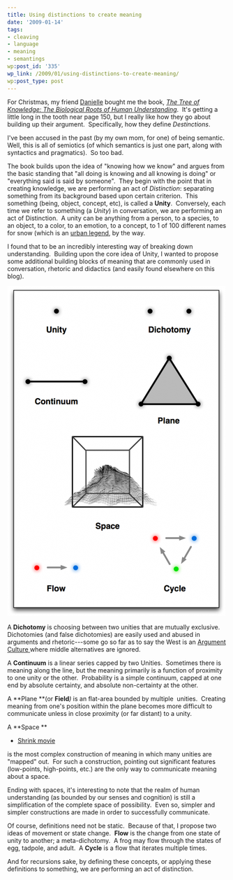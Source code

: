 ```yaml
---
title: Using distinctions to create meaning
date: '2009-01-14'
tags:
- cleaving
- language
- meaning
- semantings
wp:post_id: '335'
wp_link: /2009/01/using-distinctions-to-create-meaning/
wp:post_type: post
---
```


For Christmas, my friend [Danielle](http://verdesmoke.com) bought me the book, [_The Tree of Knowledge: The Biological Roots of Human Understanding_](http://www.amazon.com/Tree-Knowledge-Humberto-R-Maturana/dp/0877736421?tag=particculturf-20).  It's getting a little long in the tooth near page 150, but I really like how they go about building up their argument.  Specifically, how they define _Destinctions_.

I've been accused in the past (by my own mom, for one) of being semantic.  Well, this is all of semiotics (of which semantics is just one part, along with syntactics and pragmatics).  So too bad.

The book builds upon the idea of "knowing how we know" and argues from the basic standing that "all doing is knowing and all knowing is doing" or "everything said is said by someone".  They begin with the point that in creating knowledge, we are performing an act of _Distinction_: separating something from its background based upon certain criterion.  This something (being, object, concept, etc), is called a **Unity**.  Conversely, each time we refer to something (a _Unity_) in conversation, we are performing an act of Distinction.  A unity can be anything from a person, to a species, to an object, to a color, to an emotion, to a concept, to 1 of 100 different names for snow (which is an [urban legend](http://en.wikipedia.org/wiki/Eskimo_words_for_snow), by the way.

I found that to be an incredibly interesting way of breaking down understanding.  Building upon the core idea of Unity, I wanted to propose some additional building blocks of meaning that are commonly used in conversation, rhetoric and didactics (and easily found elsewhere on this blog).

![Making Meaning](2009-01-14-Using-distinctions-to-create-meaning/making-meaning-500x756.png "Making Meaning")

A **Dichotomy** is choosing between two unities that are mutually exclusive.  Dichotomies (and false dichotomies) are easily used and abused in arguments and rhetoric---some go so far as to say the West is an [Argument Culture ](http://www.amazon.com/Argument-Culture-Stopping-Americas-Words/dp/0345407512?tag=particculturf-20)where middle alternatives are ignored.

A **Continuum** is a linear series capped by two Unities.  Sometimes there is meaning along the line, but the meaning primarily is a function of proximity to one unity or the other.  Probability is a simple continuum, capped at one end by absolute certainty, and absolute non-certainty at the other.

A **Plane **(or **Field**_)_ is an flat-area bounded by multiple  unities.  Creating meaning from one's position within the plane becomes more difficult to communicate unless in close proximity (or far distant) to a unity.

A **Space **

- [Shrink movie](http://utero.pe/?shrink)

is the most complex construction of meaning in which many unities are "mapped" out.  For such a construction, pointing out significant features (low-points, high-points, etc.) are the only way to communicate meaning about a space.

Ending with spaces, it's interesting to note that the realm of human understanding (as bounded by our senses and cognition) is still a simplification of the complete space of possibility.  Even so, simpler and simpler constructions are made in order to successfully communicate.

Of course, definitions need not be static.  Because of that, I propose two ideas of movement or state change.  **Flow** is the change from one state of unity to another; a meta-dichotomy.  A frog may flow through the states of egg, tadpole, and adult.  A **Cycle** is a flow that iterates multiple times.

And for recursions sake, by defining these concepts, or applying these definitions to something, we are performing an act of distinction.
